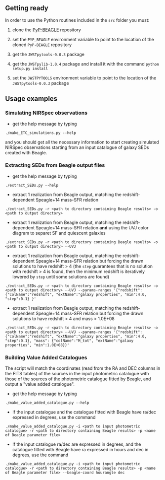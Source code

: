 ## Getting ready

In order to use the Python routines included in the ``src`` folder you must:

1. clone the [PyP-BEAGLE](https://github.com/jacopo-chevallard/PyP-BEAGLE) repository

2. set the ``PYP_BEAGLE`` environment variable to point to the location of the cloned ``PyP-BEAGLE`` repository

3. get the ``JWSTpytools-0.0.3`` package

4. get the ``JWSTpylib-1.0.4`` package and install it with the command ``python setup.py install``

5. set the ``JWSTPYTOOLS`` environment variable to point to the location of the ``JWSTpytools-0.0.3`` package

## Usage examples

### Simulating NIRSpec observations

* get the help message by typing
 
 ```
 ./make_ETC_simulations.py --help
 ```
 and you should get all the necessary information to start creating simulated NIRSpec observations starting from an input catalogue of galaxy SEDs created with Beagle. 

### Extracting SEDs from Beagle output files 

* get the help message by typing
 
 ```
 ./extract_SEDs.py --help
 ```

* extract 1 realization from Beagle output, matching the redshift-dependent Speagle+14 mass-SFR relation
 
 ```
 ./extract_SEDs.py -r <path to directory containing Beagle results> -o <path to output directory>
 ```

* extract 1 realization from Beagle output, matching the redshift-dependent Speagle+14 mass-SFR relation **and** using the UVJ color diagram to separet SF and quiescent galaxies
 
 ```
 ./extract_SEDs.py -r <path to directory containing Beagle results> -o <path to output directory> --UVJ
 ```

* extract 1 realization from Beagle output, matching the redshift-dependent Speagle+14 mass-SFR relation but forcing the drawn solutions to have redshift > 4 (the ``step`` guarantees that is no solution with redshift > 4 is found, then the minimum redshift is iteratively lowered by ``step`` until some solutions are found)
 
 ```
 ./extract_SEDs.py -r <path to directory containing Beagle results> -o <path to output directory> --UVJ --params-ranges '{"redshift": {"colName":"redshift", "extName":"galaxy properties", "min":4.0, "step":0.1} }'
 ```

* extract 1 realization from Beagle output, matching the redshift-dependent Speagle+14 mass-SFR relation but forcing the drawn solutions to have redshift > 4 and mass > 1.0E+08
 
 ```
 ./extract_SEDs.py -r <path to directory containing Beagle results> -o <path to output directory> --UVJ --params-ranges '{"redshift": {"colName":"redshift", "extName":"galaxy properties", "min":4.0, "step":0.1}, "mass": {"colName":"M_tot", "extName":"galaxy properties", "min":1.0E+08}}'
 ```

### Building Value Added Catalogues

The script will match the coordinates (read from the RA and DEC columns in the FITS tables) of the sources in the input photometric catalogue with those of the sources of the photometric catalogue fitted by Beagle, and output a "value added catalogue".

* get the help message by typing
 
 ```
 ./make_value_added_catalogue.py --help
 ```

* If the input catalogue and the catalogue fitted with Beagle have ra/dec expressed in degrees, use the command

 ```
 ./make_value_added_catalogue.py -i <path to input photometric catalogue> -r <path to directory containing Beagle results> -p <name of Beagle parameter file>
 ```

* If the input catalogue ra/dec are expressed in degrees, and the catalogue fitted with Beagle have ra expressed in hours and dec in degrees, use the command 

 ```
 ./make_value_added_catalogue.py -i <path to input photometric catalogue> -r <path to directory containing Beagle results> -p <name of Beagle parameter file> --beagle-coord hourangle dec
 ```

